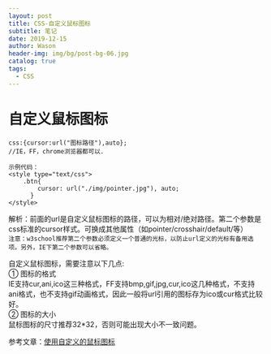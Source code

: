 ```yaml
---
layout: post
title: CSS-自定义鼠标图标
subtitle: 笔记
date: 2019-12-15
author: Wason
header-img: img/bg/post-bg-06.jpg
catalog: true
tags:
  - CSS
---
```


# 自定义鼠标图标 #
```
css:{cursor:url("图标路径"),auto};
//IE，FF，chrome浏览器都可以.

示例代码：
<style type="text/css">        
    .btn{            
        cursor: url("./img/pointer.jpg"), auto; 
      }
</style>
```
解析：前面的url是自定义鼠标图标的路径，可以为相对/绝对路径。第二个参数是css标准的cursor样式。可换成其他属性（如pointer/crosshair/default/等）  
`注意：w3school推荐第二个参数必须定义一个普通的光标，以防止url定义的光标有备用选项。另外，IE下第二个参数可以省略。`

自定义鼠标图标，需要注意以下几点:  
① 图标的格式  
IE支持cur,ani,ico这三种格式，FF支持bmp,gif,jpg,cur,ico这几种格式，不支持ani格式，也不支持gif动画格式，因此一般将url引用的图标存为ico或cur格式比较好。  
② 图标的大小  
鼠标图标的尺寸推荐32*32，否则可能出现大小不一致问题。  

参考文章：[使用自定义的鼠标图标][1]

[1]: https://segmentfault.com/a/1190000013350546

